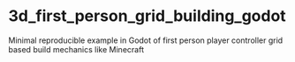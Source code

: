 # 3d_first_person_grid_building_godot
Minimal reproducible example in Godot of first person player controller grid based build mechanics like Minecraft
